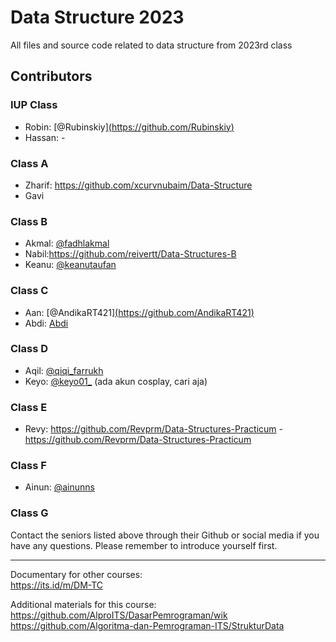 # Data Structure 2023
 All files and source code related to data structure from 2023rd class

## Contributors
### IUP Class
- Robin: [@Rubinskiy][(https://github.com/Rubinskiy)](https://github.com/Rubinskiy/IF184202-Data-Structures)
- Hassan: -

### Class A
- Zharif: https://github.com/xcurvnubaim/Data-Structure
- Gavi

### Class B
- Akmal: [@fadhlakmal](https://github.com/fadhlakmal)
- Nabil:https://github.com/reivertt/Data-Structures-B
- Keanu: [@keanutaufan](https://github.com/keanutaufan)


### Class C 
- Aan: [@AndikaRT421][(https://github.com/AndikaRT421)](https://github.com/AndikaRT421/strukdat_2023)
- Abdi: [Abdi](https://github.com/yaudahbanh/StrukturData)

### Class D
- Aqil: [@qiqi_farrukh](https://www.instagram.com/qiqi_farrukh)
- Keyo: [@keyo01_](https://www.instagram.com/keyo01_) (ada akun cosplay, cari aja)


### Class E
- Revy: https://github.com/Revprm/Data-Structures-Practicum - https://github.com/Revprm/Data-Structures-Practicum

### Class F
- Ainun: [@ainunns]([https://github.com/ainunns](https://github.com/ainunns/Struktur-Data))

### Class G



Contact the seniors listed above through their Github or social media if you have any questions. Please remember to introduce yourself first.
***

Documentary for other courses:<br>
https://its.id/m/DM-TC

Additional materials for this course:<br>
[https://github.com/AlproITS/DasarPemrograman/wik<br>](https://github.com/Algoritma-dan-Pemrograman-ITS/StrukturData)https://github.com/Algoritma-dan-Pemrograman-ITS/StrukturData

